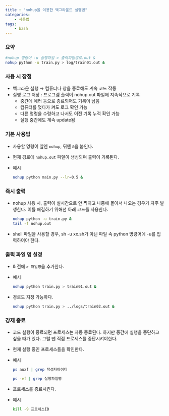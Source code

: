 ```yaml
---
title : "nohup을 이용한 백그라운드 실행법"
categories:
    - 사용법
tags:
    - bash
---
```



### 요약

```bash
#nohup 명령어 -u 실행파일 > 출력파일경로.out &
nohup python -u train.py > log/train01.out &
```

### 사용 시 장점

- 백그라운 실행 → 컴퓨터나 창을 종료해도 계속 코드 작동
- 실행 로그 저장 : 프로그램 출력이 nohup.out 파일에 지속적으로 기록
    - 중간에 에러 등으로 종료되어도 기록이 남음
    - 컴퓨터를 껐다가 켜도 로그 확인 가능
    - 다른 명령을 수령하고 나서도 이전 기록 누적 확인 가능
    - 실행 중간에도 계속 update됨

### 기본 사용법

- 사용할 명령어 앞엔 `nohup`, 뒤엔 `&`을 붙인다.
- 현재 경로에 `nohup.out` 파일이 생성되며 출력이 기록된다.
- 예시
    
    ```bash
    nohup python main.py --lr=0.5 &
    ```
    

### 즉시 출력

- nohup 사용 시, 출력이 실시간으로 안 찍히고 나중에 몰아서 나오는 경우가 자주 발생한다. 이를 해결하기 위해선 아래 코드를 사용한다.
    
    ```bash
    nohup python -u train.py &
    tail -f nohup.out
    ```
    
- shell 파일을 사용할 경우, sh -u xx.sh가 아닌 파일 속 python 명령어에 -u를 입력하여야 한다.

### 출력 파일 명 설정

- & 전에 `> 파일명`을 추가한다.
- 예시
    
    ```bash
    nohup python train.py > train01.out &
    ```
    
- 경로도 지정 가능하다.
    
    ```bash
    nohup python train.py > ../logs/train02.out &
    ```
    

### 강제 종료

- 코드 실행이 종료되면 프로세스는 자동 종료된다. 하지만 중간에 실행을 중단하고 싶을 때가 있다. 그럴 땐 직접 프로세스를 중단시켜야한다.
- 현재 실행 중인 프로세스들을 확인한다.
- 예시
    
    ```bash
    ps auxf | grep 작성자아이디
    ```
    
    ```bash
    ps -ef | grep 실행파일명
    ```
    

- 프로세스를 종료시킨다.
- 예시
    
    ```bash
    kill -9 프로세스ID
    ```